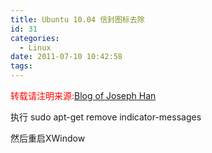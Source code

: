 ```yaml
---
title: Ubuntu 10.04 信封图标去除
id: 31
categories:
  - Linux
date: 2011-07-10 10:42:58
tags:
---
```


<span style="color: #ff0000;">转载请注明来源:</span>[Blog of Joseph Han](../ "Blog of Joseph Han")

执行
sudo apt-get remove indicator-messages

然后重启XWindow